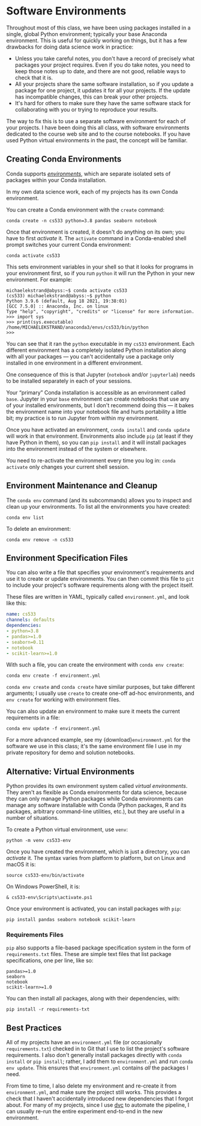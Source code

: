 # Software Environments

Throughout most of this class, we have been using packages installed in a single, global Python
environment; typically your base Anaconda environment.  This is useful for quickly working on
things, but it has a few drawbacks for doing data science work in practice:

-   Unless you take careful notes, you don't have a record of precisely what packages your project
    requires.  Even if you do take notes, you need to keep those notes up to date, and there are not
    good, reliable ways to check that it is.
-   All your projects share the same software installation, so if you update a package for one
    project, it updates it for all your projects.  If the update has incompatible changes, this can
    break your other projects.
-   It's hard for others to make sure they have the same software stack for collaborating with you
    or trying to reproduce your results.

The way to fix this is to use a separate software environment for each of your projects.  I have
been doing this all class, with software environments dedicated to the course web site and to the
course notebooks.  If you have used Python virtual environments in the past, the concept will be
familiar.

## Creating Conda Environments

[env]: https://docs.conda.io/projects/conda/en/latest/user-guide/tasks/manage-environments.html

Conda supports [*environments*][env], which are separate isolated sets of packages within your Conda
installation.

In my own data science work, each of my projects has its own Conda environment.

You can create a Conda environment with the `create` command:

    conda create -n cs533 python=3.8 pandas seaborn notebook

Once that environment is created, it doesn't do anything on its own; you have to first *activate* it.
The `activate` command in a Conda-enabled shell prompt switches your current Conda environment:

    conda activate cs533

This sets environment variables in your shell so that it looks for programs in your environment first,
so if you run `python` it will run the Python in your new environment.  For example:

```shell-session
michaelekstrand@abyss:~$ conda activate cs533
(cs533) michaelekstrand@abyss:~$ python
Python 3.9.6 (default, Aug 18 2021, 19:38:01)
[GCC 7.5.0] :: Anaconda, Inc. on linux
Type "help", "copyright", "credits" or "license" for more information.
>>> import sys
>>> print(sys.executable)
/home/MICHAELEKSTRAND/anaconda3/envs/cs533/bin/python
>>>
```

You can see that it ran the `python` executable in my `cs533` environment.  Each different environment
has a completely isolated Python installation along with all your packages — you can't accidentally use
a package only installed in one environment in a different environment.

One consequence of this is that Jupyter (`notebook` and/or `jupyterlab`) needs to be installed separately
in each of your sessions.

Your “primary” Conda installation is accessible as an environment called `base`.  Jupyter in your `base`
environment can create notebooks that use any of your installed environments, but I don't recommend
doing this — it bakes the environment name into your notebook file and hurts portability a little bit;
my practice is to run Jupyter from within my environment.

Once you have activated an environment, `conda install` and `conda update` will work in that environment.
Environments also include `pip` (at least if they have Python in them), so you can `pip install` and it
will install packages into the environment instead of the system or elsewhere.

You need to re-activate the environment every time you log in: `conda activate` only changes your current
shell session.

## Environment Maintenance and Cleanup

The `conda env` command (and its subcommands) allows you to inspect and clean up your environments.
To list all the environments you have created:

    conda env list

To delete an environment:

    conda env remove -n cs533

## Environment Specification Files

You can also write a file that specifies your environment's requirements and use it to create or update
environments.  You can then commit this file to `git` to include your project's software requirements
along with the project itself.

These files are written in YAML, typically called `environment.yml`, and look like this:

```yaml
name: cs533
channels: defaults
dependencies:
- python=3.8
- pandas>=1.0
- seaborn=0.11
- notebook
- scikit-learn>=1.0
```

With such a file, you can create the environment with `conda env create`:

    conda env create -f environment.yml

`conda env create` and `conda create` have similar purposes, but take different arguments; I usually use
`create` to create one-off ad-hoc environments, and `env create` for working with environment files.

You can also update an environment to make sure it meets the current requirements in a file:

    conda env update -f environment.yml

For a more advanced example, see my {download}`environment.yml` for the software we use in this
class; it's the same environment file I use in my private repository for demo and solution
notebooks.

## Alternative: Virtual Environments

Python provides its own environment system called *virtual environments*.  They aren't as flexible
as Conda environments for data science, because they can only manage Python packages while Conda
environments can manage any software installable with Conda (Python packages, R and its packages,
arbitrary command-line utilities, etc.), but they are useful in a number of situations.

To create a Python virtual environment, use `venv`:

    python -m venv cs533-env

Once you have created the environment, which is just a directory, you can *activate* it.  The syntax
varies from platform to platform, but on Linux and macOS it is:

    source cs533-env/bin/activate

On Windows PowerShell, it is:

    & cs533-env\Scripts\activate.ps1

Once your environment is activated, you can install packages with `pip`:

    pip install pandas seaborn notebook scikit-learn

### Requirements Files

`pip` also supports a file-based package specification system in the form of `requirements.txt` files.
These are simple text files that list package specifications, one per line, like so:

```
pandas>=1.0
seaborn
notebook
scikit-learn>=1.0
```

You can then install all packages, along with their dependencies, with:

    pip install -r requirements-txt

## Best Practices

All of my projects have an `environment.yml` file (or occasionally `requirements.txt`) checked in to
Git that I use to list the project's software requirements.  I also don't generally install packages
directly with `conda install` or `pip install`; rather, I add them to `environment.yml` and run
`conda env update`. This ensures that `environment.yml` contains *all* the packages I need.

From time to time, I also delete my environment and re-create it from `environment.yml`, and make
sure the project still works.  This provides a check that I haven't accidentally introduced new
dependencies that I forgot about.  For many of my projects, since I use [dvc][] to automate the
pipeline, I can usually re-run the entire experiment end-to-end in the new environment.

[dvc]: https://dvc.org
